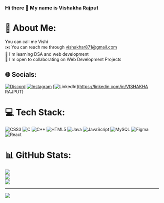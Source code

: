 ### Hi there 👋 My name is Vishakha Rajput

# 💫 About Me:
You can call me Vishi<br>✉️  You can reach me through vishakhar871@gmail.com<br>🧠  I'm learning DSA and web development<br>🤝  I'm open to collaborating on Web Development Projects<br>


## 🌐 Socials:
[![Discord](https://img.shields.io/badge/Discord-%237289DA.svg?logo=discord&logoColor=white)](https://discord.gg/Vish_Rajput#8215) [![Instagram](https://img.shields.io/badge/Instagram-%23E4405F.svg?logo=Instagram&logoColor=white)](https://instagram.com/vish_rajput2103) [![LinkedIn](https://img.shields.io/badge/LinkedIn-%230077B5.svg?logo=linkedin&logoColor=white)](https://linkedin.com/in/VISHAKHA RAJPUT) 

# 💻 Tech Stack:
![CSS3](https://img.shields.io/badge/css3-%231572B6.svg?style=for-the-badge&logo=css3&logoColor=white) ![C](https://img.shields.io/badge/c-%2300599C.svg?style=for-the-badge&logo=c&logoColor=white) ![C++](https://img.shields.io/badge/c++-%2300599C.svg?style=for-the-badge&logo=c%2B%2B&logoColor=white) ![HTML5](https://img.shields.io/badge/html5-%23E34F26.svg?style=for-the-badge&logo=html5&logoColor=white) ![Java](https://img.shields.io/badge/java-%23ED8B00.svg?style=for-the-badge&logo=java&logoColor=white) ![JavaScript](https://img.shields.io/badge/javascript-%23323330.svg?style=for-the-badge&logo=javascript&logoColor=%23F7DF1E) ![MySQL](https://img.shields.io/badge/mysql-%2300f.svg?style=for-the-badge&logo=mysql&logoColor=white) 	![Figma](https://img.shields.io/badge/figma-%23F24E1E.svg?style=for-the-badge&logo=figma&logoColor=white) ![React](https://img.shields.io/badge/react-%2320232a.svg?style=for-the-badge&logo=react&logoColor=%2361DAFB)
# 📊 GitHub Stats:
![](https://github-readme-stats.vercel.app/api?username=Vishi2107&theme=dark&hide_border=false&include_all_commits=false&count_private=false)<br/>
![](https://github-readme-streak-stats.herokuapp.com/?user=Vishi2107&theme=dark&hide_border=false)<br/>
![](https://github-readme-stats.vercel.app/api/top-langs/?username=Vishi2107&theme=dark&hide_border=false&include_all_commits=false&count_private=false&layout=compact)

---
[![](https://visitcount.itsvg.in/api?id=Vishi2107&icon=0&color=0)](https://visitcount.itsvg.in)

<!-- Proudly created with GPRM ( https://gprm.itsvg.in ) -->
